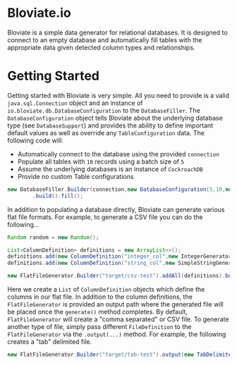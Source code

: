 # Bloviate.io

Bloviate is a simple data generator for relational databases. It is designed to connect to an empty database and automatically fill tables with the appropriate data given detected column types and relationships.

# Getting Started

Getting started with Bloviate is very simple. All you need to provide is a valid `java.sql.Connection` object and an instance of `io.bloviate.db.DatabaseConfiguration` to the `DatabaseFiller`. The `DatabaseConfiguration` object tells Bloviate about the underlying database type (see `DatabaseSupport`) and provides the ability to define important default values as well as override any `TableConfiguration` data. The following code will:

* Automatically connect to the database using the provided `connection`
* Populate all tables with `10` records using a batch size of `5`
* Assume the underlying databases is an instance of `CockroachDB`
* Provide no custom Table configurations

```java
new DatabaseFiller.Builder(connection,new DatabaseConfiguration(5,10,new CockroachDBSupport(),null))
        .build().fill();
```

In addition to populating a database directly, Bloviate can generate various flat file formats. For example, to generate a CSV file you can do the following...

```java
Random random = new Random();

List<ColumnDefinition> definitions = new ArrayList<>();
definitions.add(new ColumnDefinition("integer_col",new IntegerGenerator.Builder(random).build()));
definitions.add(new ColumnDefinition("string_col",new SimpleStringGenerator.Builder(random).build()));

new FlatFileGenerator.Builder("target/csv-test").addAll(definitions).build().generate();
```

Here we create a `List` of `ColumnDefinition` objects which define the columns in our flat file. In addition to the column definitions, the `FlatFileGenerator` is provided an output path where the generated file will be placed once the `generate()` method completes. By default, `FlatFileGenerator` will create a "comma separated" or CSV file. To generate another type of file, simply pass different `FileDefinition` to the `FlatFileGenerator` via the `.output(...)` method. For example, the
following creates a "tab" delimited file.

```java
new FlatFileGenerator.Builder("target/tab-test").output(new TabDelimitedFile()).addAll(definitions).build();
```